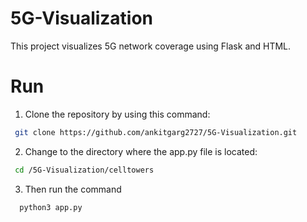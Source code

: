 # 5G-Visualization
This project visualizes 5G network coverage using Flask and HTML.
# Run 
1) Clone the repository by using this command:
  ```bash
   git clone https://github.com/ankitgarg2727/5G-Visualization.git
   ```
2) Change to the directory where the app.py file is located:
  ```bash
   cd /5G-Visualization/celltowers
   ```
 

3) Then run the command
```bash
  python3 app.py
```
